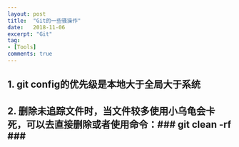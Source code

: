 ```yaml
---
layout: post
title:  "Git的一些骚操作"
date:   2018-11-06
excerpt: "Git"
tag:
- [Tools]
comments: true
---
```


## 1. git config的优先级是本地大于全局大于系统 ##  

## 2. 删除未追踪文件时，当文件较多使用小乌龟会卡死，可以去直接删除或者使用命令：### git clean -rf ### ##  

